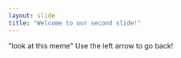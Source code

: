 ```yaml
---
layout: slide
title: "Welcome to our second slide!"
---
```

"look at this meme"
Use the left arrow to go back!
